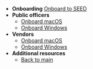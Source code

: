 - **Onboarding**
[Onboard to SEED](onboard-device/onboard-device-to-seed.md)
- **Public officers**
  - [Onboard macOS](onboard-device/mac-os.md)
  - [Onboard Windows](onboard-device/windows.md)
- **Vendors**
  - [Onboard macOS](onboard-device/macos-vendor-onboarding.md)
  - [Onboard Windows](onboard-device/windows-vendor.md)
- **Additional resources**
  - [Back to main](/prerequisites-for-onboarding)


<!--
- [Onboard](onboard-device/onboard-device-to-seed)-->